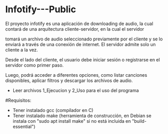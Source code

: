 # Infotify---Public

El proyecto infotify es una aplicación de downloading de audio, la cual contará de una arquitectura cliente-servidor, en la cual el servidor

tomará un archivo de audio seleccionado previamente por el cliente y se lo enviará a través de una conexión de internet. El servidor admite solo un cliente a la vez.

Desde el lado del cliente, el usuario debe iniciar sesión o registrarse en el servidor como primer paso.

Luego, podrá acceder a diferentes opciones, como listar canciones disponibles, aplicar filtros y descargar los archivos de audio.

- Leer archivos 1_Ejecucion y 2_Uso para el uso del programa

#Requisitos:

- Tener instalado gcc (compilador en C)
- Tener instalado make (herramienta de construcción, en Debian se instala con "sudo apt install make" si no está incluida en "build-essential")
